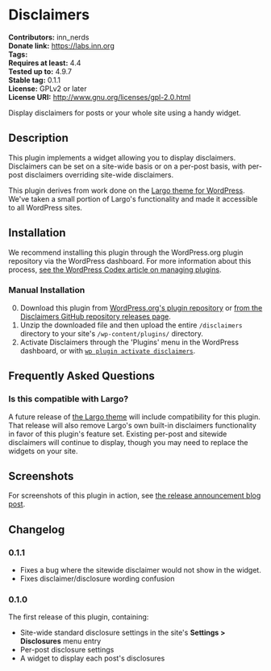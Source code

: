 # Disclaimers #
**Contributors:**      inn_nerds  
**Donate link:**       https://labs.inn.org  
**Tags:**  
**Requires at least:** 4.4  
**Tested up to:**      4.9.7  
**Stable tag:**        0.1.1  
**License:**           GPLv2 or later  
**License URI:**       http://www.gnu.org/licenses/gpl-2.0.html  

Display disclaimers for posts or your whole site using a handy widget.

## Description ##

This plugin implements a widget allowing you to display disclaimers. Disclaimers can be set on a site-wide basis or on a per-post basis, with per-post disclaimers overriding site-wide disclaimers.

This plugin derives from work done on the [Largo theme for WordPress](https://largo.inn.org/). We've taken a small portion of Largo's functionality and made it accessible to all WordPress sites.

## Installation ##

We recommend installing this plugin through the WordPress.org plugin repository via the WordPress dashboard. For more information about this process, [see the WordPress Codex article on managing plugins](https://codex.wordpress.org/Managing_Plugins).

### Manual Installation ###

0. Download this plugin from [WordPress.org's plugin repository](https://wordpress.org/plugins/disclaimers/) or [from the Disclaimers GitHub repository releases page](https://github.com/INN/disclaimers/releases/).
1. Unzip the downloaded file and then upload the entire `/disclaimers` directory to your site's `/wp-content/plugins/` directory.
2. Activate Disclaimers through the 'Plugins' menu in the WordPress dashboard, or with [`wp plugin activate disclaimers`](https://developer.wordpress.org/cli/commands/plugin/activate/).

## Frequently Asked Questions

### Is this compatible with Largo?

A future release of [the Largo theme](https://largo.inn.org/) will include compatibility for this plugin. That release will also remove Largo's own built-in disclaimers functionality in favor of this plugin's feature set. Existing per-post and sitewide disclaimers will continue to display, though you may need to replace the widgets on your site.

## Screenshots

For screenshots of this plugin in action, see [the release announcement blog post](https://labs.inn.org/2018/08/02/plugin-release-disclaimers/).


## Changelog ##

### 0.1.1

- Fixes a bug where the sitewide disclaimer would not show in the widget.
- Fixes disclaimer/disclosure wording confusion

### 0.1.0

The first release of this plugin, containing:

* Site-wide standard disclosure settings in the site's **Settings > Disclosures** menu entry
* Per-post disclosure settings
* A widget to display each post's disclosures
